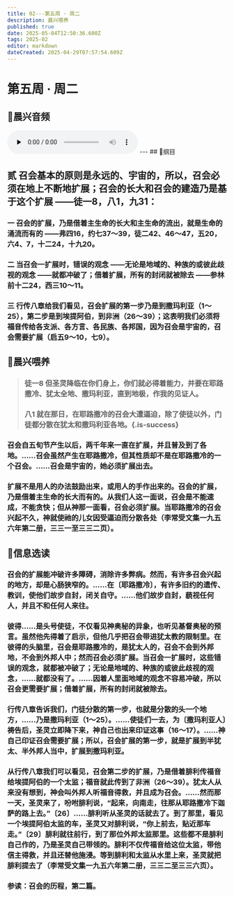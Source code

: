 ```yaml
---
title: 02---第五周 · 周二
description: 晨兴喂养
published: true
date: 2025-05-04T12:50:36.600Z
tags: 2025-02
editor: markdown
dateCreated: 2025-04-29T07:57:54.609Z
---
```


# 第五周 · 周二
## 🎵晨兴音频
<audio id="audio" controls="" preload="none">
      <source id="mp3" src="/2025-02/week5/week5day2.mp3">
</audio>
---
## 📖纲目

## 贰   召会基本的原则是永远的、宇宙的，所以，召会必须在地上不断地扩展；召会的长大和召会的建造乃是基于这个扩展 ——徒一8，八1，九31：

### 一   召会的扩展，乃是借着主生命的长大和主生命的流出，就是生命的涌流而有的 ——弗四16，约七37～39，徒二42、46～47，五20，六4、7，十二24，十九20。

### 二   当召会一扩展时，错误的观念 ——无论是地域的、种族的或彼此歧视的观念 ——就都冲破了；借着扩展，所有的封闭就被除去 ——参林前十二24，西三10～11。

### 三   行传八章给我们看见，召会扩展的第一步乃是到撒玛利亚（1～25），第二步是到埃提阿伯，到非洲（26～39）；这表明我们必须将福音传给各支派、各方言、各民族、各邦国，因为召会是宇宙的，召会需要扩展（启五9～10，七9）。

## 📖晨兴喂养

>### 徒一8    但圣灵降临在你们身上，你们就必得着能力，并要在耶路撒冷、犹太全地、撒玛利亚，直到地极，作我的见证人。
>
>### 八1    就在那日，在耶路撒冷的召会大遭逼迫，除了使徒以外，门徒都分散在犹太和撒玛利亚各地。{.is-success}

### 召会自五旬节产生以后，两千年来一直在扩展，并且普及到了各地。……召会虽然产生在耶路撒冷，但其性质却不是在耶路撒冷的一个召会。……召会是宇宙的，她必须扩展出去。

### 扩展不是用人的办法鼓励出来，或用人的手作出来的。召会的扩展，乃是借着主生命的长大而有的。从我们人这一面说，召会是不能速成，不能贪快；但从神那一面看，召会必须扩展。当耶路撒冷的召会兴起不久，神就使祂的儿女因受逼迫而分散各处（李常受文集一九五六年第二册，三三一至三三二页）。

## 📖信息选读

### 召会的扩展能冲破许多障碍，消除许多弊病。然而，有许多召会兴起的地方，却是心肠狭窄的。……在〔耶路撒冷〕，有许多旧约的遗传、教训，使他们故步自封，闭关自守。……他们故步自封，藐视任何人，并且不和任何人来往。

### 彼得……是头号使徒，不仅看见神奥秘的异象，也听见基督奥秘的预言。虽然他先得着了启示，但他几乎把召会带进犹太教的限制里。在彼得的头脑里，召会是耶路撒冷的，是犹太人的，召会不会到外邦地，不会到外邦人中；然而召会必须扩展。当召会一扩展时，这些错误的观念，就都被冲破了；无论是地域的、种族的或彼此歧视的观念，……就都没有了。……因着人里面地域的观念不容易冲破，所以召会更需要扩展；借着扩展，所有的封闭就被除去。

### 行传八章告诉我们，门徒分散的第一步，也就是分散的头一个地方，……乃是撒玛利亚（1～25）。……使徒们一去，为〔撒玛利亚人〕祷告后，圣灵立即降下来，神自己也出来印证这事（16～17）。……神自己印证召会需要扩展；所以，召会扩展的第一步，就是扩展到半犹太、半外邦人当中，扩展到撒玛利亚。

### 从行传八章我们可以看见，召会第二步的扩展，乃是借着腓利传福音给埃提阿伯的一个太监；福音就此传到了非洲（26～39）。犹太人从来没有想到，神会叫外邦人听福音得救，并且成为召会。……然而那一天，圣灵来了，吩咐腓利说，“起来，向南走，往那从耶路撒冷下迦萨的路上去。”〔26〕……腓利听从圣灵的话就去了。到了那里，看见一个埃提阿伯太监的车，圣灵又对腓利说，“你上前去，贴近那车走。”〔29〕腓利就往前行，到了那位外邦太监那里。这些都不是腓利自己作的，乃是圣灵自己带领的。腓利不仅传福音给这位太监，带他信主得救，并且还替他施浸。等到腓利和太监从水里上来，圣灵就把腓利提去了（李常受文集一九五六年第二册，三三二至三三六页）。

### 参读：召会的历程，第二篇。
<!-- Google tag (gtag.js) -->
<script async src="https://www.googletagmanager.com/gtag/js?id=G-1P8709Z16T"></script>
<script>
  window.dataLayer = window.dataLayer || [];
  function gtag(){dataLayer.push(arguments);}
  gtag('js', new Date());

  gtag('config', 'G-1P8709Z16T');
</script>